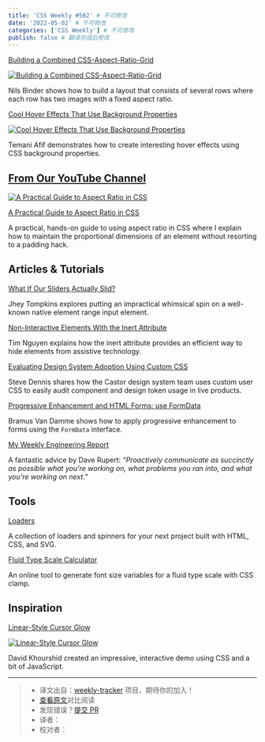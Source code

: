 ```yaml
---
title: 'CSS Weekly #502' # 不可修改
date: '2022-05-02' # 不可修改
categories: ['CSS Weekly'] # 不可修改
publish: false # 翻译完成后修改
---
```


[Building a Combined CSS-Aspect-Ratio-Grid](https://9elements.com/blog/combined-aspect-ratio-grid/?utm_source=CSS-Weekly&utm_campaign=Issue-502&utm_medium=web)

[![Building a Combined CSS-Aspect-Ratio-Grid](https://css-weekly.com/wp-content/uploads/2022/04/combined-aspect-ratio-grid.jpg)](https://9elements.com/blog/combined-aspect-ratio-grid/?utm_source=CSS-Weekly&utm_campaign=Issue-502&utm_medium=web)

<!--以上是预览信息，图片一张或限制百字左右，前者优先，全文请使用二级及以下标题-->
<!-- more -->

Nils Binder shows how to build a layout that consists of several rows where each row has two images with a fixed aspect ratio.

[Cool Hover Effects That Use Background Properties](https://css-tricks.com/cool-hover-effects-using-background-properties/?utm_source=CSS-Weekly&utm_campaign=Issue-502&utm_medium=web)

[![Cool Hover Effects That Use Background Properties](https://css-weekly.com/wp-content/uploads/2022/04/cool-hover-effects-using-background-properties.png)](https://css-tricks.com/cool-hover-effects-using-background-properties/?utm_source=CSS-Weekly&utm_campaign=Issue-502&utm_medium=web)

Temani Afif demonstrates how to create interesting hover effects using CSS background properties.

## [From Our YouTube Channel](https://www.youtube.com/c/CSSWeekly)

[![A Practical Guide to Aspect Ratio in CSS](https://css-weekly.com/wp-content/uploads/2022/04/a-practical-guide-to-aspect-ratio-in-css2.jpg)](https://youtu.be/tStiWGcnkWI?utm_source=CSS-Weekly&utm_campaign=Issue-502&utm_medium=web)

[A Practical Guide to Aspect Ratio in CSS](https://youtu.be/tStiWGcnkWI?utm_source=CSS-Weekly&utm_campaign=Issue-502&utm_medium=web)

A practical, hands-on guide to using aspect ratio in CSS where I explain how to maintain the proportional dimensions of an element without resorting to a padding hack.

## Articles & Tutorials

[What If Our Sliders Actually Slid?](https://www.smashingmagazine.com/2022/04/what-if-sliders-actually-slid-html-element-input-range/?utm_source=CSS-Weekly&utm_campaign=Issue-502&utm_medium=web)

Jhey Tompkins explores putting an impractical whimsical spin on a well-known native element range input element.

[Non-Interactive Elements With the Inert Attribute](https://webkit.org/blog/12578/non-interactive-elements-with-the-inert-attribute/?utm_source=CSS-Weekly&utm_campaign=Issue-502&utm_medium=web)

Tim Nguyen explains how the inert attribute provides an efficient way to hide elements from assistive technology.

[Evaluating Design System Adoption Using Custom CSS](https://medium.com/onfido-tech/evaluating-design-system-adoption-using-custom-css-a46026853308?utm_source=CSS-Weekly&utm_campaign=Issue-502&utm_medium=web)

Steve Dennis shares how the Castor design system team uses custom user CSS to easily audit component and design token usage in live products.

[Progressive Enhancement and HTML Forms: use FormData](https://www.bram.us/2022/04/22/progressive-enhancement-and-html-forms-use-formdata/?utm_source=CSS-Weekly&utm_campaign=Issue-502&utm_medium=web)

Bramus Van Damme shows how to apply progressive enhancement to forms using the `FormData` interface.

[My Weekly Engineering Report](https://daverupert.com/2022/04/my-weekly-engineering-report/?utm_source=CSS-Weekly&utm_campaign=Issue-502&utm_medium=web)

A fantastic advice by Dave Rupert: _“Proactively communicate as succinctly as possible what you’re working on, what problems you ran into, and what you’re working on next.”_

## Tools

[Loaders](https://uiball.com/loaders/?utm_source=CSS-Weekly&utm_campaign=Issue-502&utm_medium=web)

A collection of loaders and spinners for your next project built with HTML, CSS, and SVG.

[Fluid Type Scale Calculator](https://www.fluid-type-scale.com/?utm_source=CSS-Weekly&utm_campaign=Issue-502&utm_medium=web)

An online tool to generate font size variables for a fluid type scale with CSS clamp.

## Inspiration

[Linear-Style Cursor Glow](https://codepen.io/davidkpiano/pen/gOoNZNe?utm_source=CSS-Weekly&utm_campaign=Issue-502&utm_medium=web)

[![Linear-Style Cursor Glow](https://css-weekly.com/wp-content/uploads/2022/04/linear-style-cursor-glow.jpg)](https://codepen.io/davidkpiano/pen/gOoNZNe?utm_source=CSS-Weekly&utm_campaign=Issue-502&utm_medium=web)

David Khourshid created an impressive, interactive demo using CSS and a bit of JavaScript.

---
> * 译文出自：[weekly-tracker](https://github.com/FEDarling/weekly-tracker) 项目，期待你的加入！
> * [查看原文](https://css-weekly.com/issue-502/)对比阅读
> * 发现错误？[提交 PR](https://github.com/FEDarling/weekly-tracker/blob/main/weeklys/css_weekly/502)
> * 译者：
> * 校对者：
